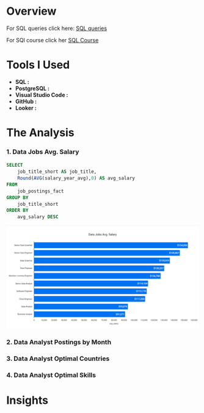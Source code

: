 # Overview

For SQL queries click here: [SQL queries](/Analysis/)

For SQl course click her [SQL Course](https://lukebarousse.com/sql)


# Tools I Used

- **SQL :**
- **PostgreSQL :**
- **Visual Studio Code :**
- **GitHub :**
- **Looker :**

# The Analysis

### 1. Data Jobs Avg. Salary

```sql
SELECT 
    job_title_short AS job_title,
    Round(AVG(salary_year_avg),0) AS avg_salary
FROM 
    job_postings_fact
GROUP BY 
    job_title_short
ORDER BY 
    avg_salary DESC
```

![](Images\1_Data_Jobs_Avg_Salary.png)

### 2. Data Analyst Postings by Month
### 3. Data Analyst Optimal Countries
### 4. Data Analyst Optimal Skills


# Insights
